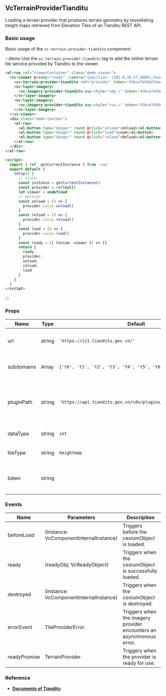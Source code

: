 ## VcTerrainProviderTianditu

Loading a terrain provider that produces terrain geometry by tessellating height maps retrieved from Elevation Tiles of an Tianditu REST API.

### Basic usage

Basic usage of the `vc-terrain-provider-tianditu` component.

:::demo Use the `vc-terrain-provider-tianditu` tag to add the online terrain tile service provided by Tianditu to the viewer.

```html
<el-row ref="viewerContainer" class="demo-viewer">
  <vc-viewer @ready="ready" :camera="{position: [102.8,30.57,6000],heading: 162, pitch: -18.25, roll: 0.05}">
    <vc-terrain-provider-tianditu ref="provider" token="436ce7e50d27eede2f2929307e6b33c0"></vc-terrain-provider-tianditu>
    <vc-layer-imagery>
      <vc-imagery-provider-tianditu map-style="img_c" token="436ce7e50d27eede2f2929307e6b33c0"></vc-imagery-provider-tianditu>
    </vc-layer-imagery>
    <vc-layer-imagery>
      <vc-imagery-provider-tianditu map-style="cva_c" token="436ce7e50d27eede2f2929307e6b33c0"></vc-imagery-provider-tianditu>
    </vc-layer-imagery>
  </vc-viewer>
  <div class="demo-toolbar">
    <el-row>
      <el-button type="danger" round @click="unload">Unload</el-button>
      <el-button type="danger" round @click="load">Load</el-button>
      <el-button type="danger" round @click="reload">Reload</el-button>
    </el-row>
  </div>
</el-row>

<script>
  import { ref, getCurrentInstance } from 'vue'
  export default {
    setup() {
      // state
      const instance = getCurrentInstance()
      const provider = ref(null)
      let viewer = undefined
      // methods
      const unload = () => {
        provider.value.unload()
      }
      const reload = () => {
        provider.value.reload()
      }
      const load = () => {
        provider.value.load()
      }
      const ready = ({ Cesium, viewer }) => {}
      return {
        ready,
        provider,
        unload,
        reload,
        load
      }
    }
  }
</script>
```

:::

### Props

<!-- prettier-ignore -->
| Name | Type | Default | Description |
| ---- | ---- | ------- | ----------- |
| url | string | `'https://{s}.tianditu.gov.cn/'` | `required` Specify the service address. |
| subdomains | Array | `['t0', 't1', 't2', 't3', 't4', 't5', 't6', 't7']` | Specify the polling subdomain name. |
| pluginPath | string | `'https://api.tianditu.gov.cn/cdn/plugins/cesium/cesiumTdt.js'` | `optional` Specify the address of the Tiantu terrain plugin library. |
| dataType | string | `int` | `optional` Specify the data type. |
| tileType | string | `heightmap` | `optional` Specify the tile type. |
| token | string | | `optional` Specify the Tiantu service secret key. |

### Events

| Name         | Parameters                              | Description                                                          |
| ------------ | --------------------------------------- | -------------------------------------------------------------------- |
| beforeLoad   | (instance: VcComponentInternalInstance) | Triggers before the cesiumObject is loaded.                          |
| ready        | (readyObj: VcReadyObject)               | Triggers when the cesiumObject is successfully loaded.               |
| destroyed    | (instance: VcComponentInternalInstance) | Triggers when the cesiumObject is destroyed.                         |
| errorEvent   | TileProviderError                       | Triggers when the imagery provider encounters an asynchronous error. |
| readyPromise | TerrainProvider                         | Triggers when the provider is ready for use.                         |

### Reference

- **[Documents of Tianditu](http://lbs.tianditu.gov.cn/docs/#/sanwei/)**
